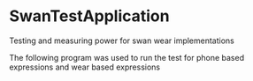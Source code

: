 # SwanTestApplication
Testing and measuring power for swan wear implementations

The following program was used to run the test for phone based expressions and wear based expressions
